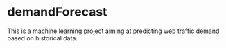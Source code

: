# demandForecast
This is a machine learning project aiming at predicting web traffic demand based on historical data.
